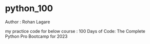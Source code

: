 # python_100
Author : Rohan Lagare

my practice code for below course :
100 Days of Code: The Complete Python Pro Bootcamp for 2023

